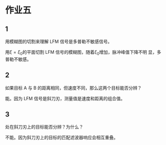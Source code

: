 作业五
=========

1
-

用模糊图的切割来理解 LFM 信号是多普勒不敏感信号。

用$\xi = \xi_0$的平面切割 LFM 信号的模糊图，随着$\xi_0$增加，脉冲峰值下降不明
显，多普勒不敏感。

2
-

如果目标 A 与 B 的距离相同，但速度不同，那么这两个目标能否分辨？

能。因为 LFM 信号是斜刀刃，测量值是速度和距离的组合值。

3
-

处在斜刀刃上的目标能否分辨？为什么？

不能。因为斜刀刃上的目标的匹配滤波器响应会相互重叠。

